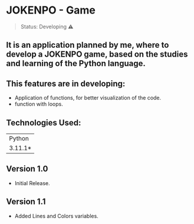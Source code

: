 <h1> JOKENPO - Game </h1>

> Status: Developing ⚠️

## It is an application planned by me, where to develop a JOKENPO game, based on the studies and learning of the Python language.

## This features are in developing:

- Application of functions, for better visualization of the code.
- function with loops.

## Technologies Used:

<table>
  <tr>
    <td>Python</td>
  </tr>
  <tr>
    <td>3.11.1*</td>
  </tr>
</table>
</table>


## Version 1.0 
  * Initial Release.

## Version 1.1
  * Added Lines and Colors variables.
